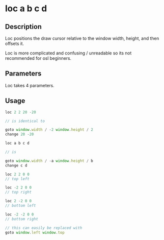 # loc a b c d

## Description

Loc positions the draw cursor relative to the window width, height, and then offsets it.

Loc is more complicated and confusing / unreadable so its not recommended for osl beginners.

## Parameters

Loc takes 4 parameters.

## Usage

```javascript
loc 2 2 20 -20

// is identical to

goto window.width / -2 window.height / 2
change 20 -20
```

```javascript
loc a b c d

// is

goto window.width / -a window.height / b
change c d
```

```javascript
loc 2 2 0 0
// top left

loc -2 2 0 0
// top right

loc 2 -2 0 0
// bottom left

loc -2 -2 0 0
// bottom right
```

```javascript
// this can easily be replaced with
goto window.left window.top
```
